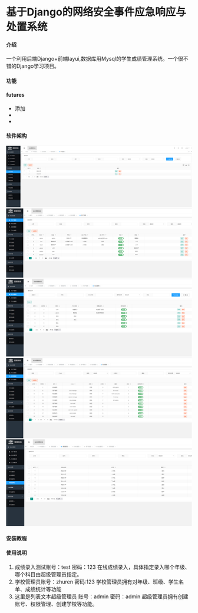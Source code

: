 # 基于Django的网络安全事件应急响应与处置系统

#### 介绍

一个利用后端Django+前端layui,数据库用Mysql的学生成绩管理系统。一个很不错的Django学习项目。

#### 功能



#### futures

* 添加
* 
* 

#### 软件架构
![输入图片说明](docs/1.png)
![输入图片说明](docs/2.png)
![输入图片说明](docs/3.png)
![输入图片说明](docs/4.png)
![输入图片说明](docs/5.png)

#### 安装教程

#### 使用说明

1. 成绩录入测试账号：test  密码：123
在线成绩录入，具体指定录入哪个年级、哪个科目由超级管理员指定。
2. 学校管理员账号：zhuren 密码:123
学校管理员拥有对年级、班级、学生名单、成绩统计等功能
3. 这里是列表文本超级管理员 账号：admin 密码：admin
超级管理员拥有创建账号、权限管理、创建学校等功能。

